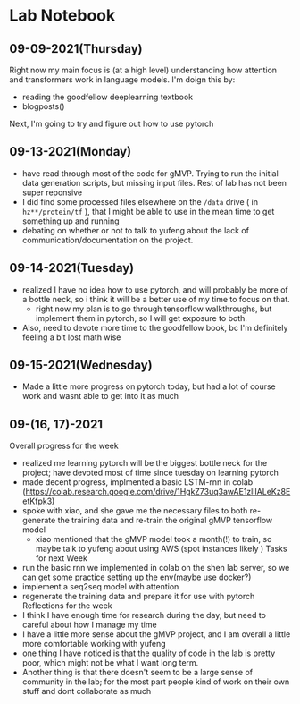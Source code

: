 # Lab Notebook

## 09-09-2021(Thursday)
Right now my main focus is (at a high level) understanding how attention and transformers work in language models. I'm doign this by:

- reading the goodfellow deeplearning textbook
- blogposts()

Next, I'm going to try and figure out how to use pytorch 

## 09-13-2021(Monday)
- have read through most of the code for gMVP. Trying to run the initial data generation scripts, but missing input files. Rest of lab has not been super reponsive 
- I did find some processed files elsewhere on the `/data` drive ( in `hz**/protein/tf` ), that I might be able to use in the mean time to get something up and running 
- debating on whether or not to talk to yufeng about the lack of communication/documentation on the project. 

## 09-14-2021(Tuesday)
- realized I have no idea how to use pytorch, and will probably be more of a bottle neck, so i think it will be  a better use of my time to focus on that.
    - right now my plan is to go through tensorflow walkthroughs, but implement them in pytorch, so I will get exposure to both.
- Also, need to devote more time to the goodfellow book, bc I'm definitely feeling a bit lost math wise 

## 09-15-2021(Wednesday)
- Made a little more progress on pytorch today, but had a lot of course work and wasnt able to get into it as much 

## 09-(16, 17)-2021
Overall progress for the week
- realized me learning pytorch will be the biggest bottle neck for the project; have devoted most of time since tuesday on learning pytorch
- made decent progress, implmented a basic LSTM-rnn in colab (https://colab.research.google.com/drive/1HgkZ73uq3awAE1zllIALeKz8EetKfpk3)
- spoke with xiao, and she gave me the necessary files to both re-generate the training data and re-train the original gMVP tensorflow model
    - xiao mentioned that the gMVP model took a month(!) to train, so maybe talk to yufeng about using AWS (spot instances likely )
Tasks for next Week
- run the basic rnn we implemented in colab on the shen lab server, so we can get some practice setting up the env(maybe use docker?)
- implement a seq2seq model with attention 
- regenerate the training data and prepare it for use with pytorch 
Reflections for the week 
- I think I have enough time for research during the day, but need to careful about how I manage my time
- I have a little more sense about the gMVP project, and I am overall a little more comfortable working with yufeng
- one thing I have noticed is that the quality of code in the lab is pretty poor, which might not be what I want long term. 
- Another thing is that there doesn't seem to be a large sense of community in the lab; for the most part people kind of work on their own stuff and dont collaborate as much 

